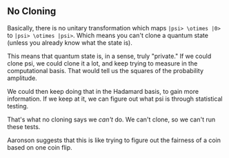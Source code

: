 ## No Cloning

Basically, there is no unitary transformation which maps `|psi>
\otimes |0>` to `|psi> \otimes |psi>`. Which means you can't clone
a quantum state (unless you already know what the state is).

This means that quantum state is, in a sense, truly "private." If we
could clone psi, we could clone it a lot, and keep trying to measure
in the computational basis. That would tell us the squares of the
probability amplitude.

We could then keep doing that in the Hadamard basis, to gain more
information. If we keep at it, we can figure out what psi is through
statistical testing.

That's what no cloning says we *can't* do. We can't clone, so we can't
run these tests.

Aaronson suggests that this is like trying to figure out the fairness
of a coin based on one coin flip.
